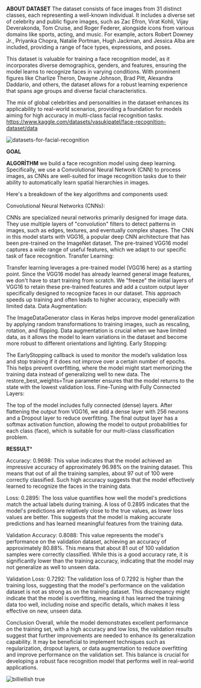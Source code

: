**ABOUT DATASET**
The dataset consists of face images from 31 distinct classes, each representing a well-known individual. It includes a diverse set of celebrity and public figure images, such as Zac Efron, Virat Kohli, Vijay Deverakonda, Tom Cruise, and Roger Federer, alongside icons from various domains like sports, acting, and music. For example, actors Robert Downey Jr., Priyanka Chopra, Natalie Portman, Hugh Jackman, and Jessica Alba are included, providing a range of face types, expressions, and poses. 

This dataset is valuable for training a face recognition model, as it incorporates diverse demographics, genders, and features, ensuring the model learns to recognize faces in varying conditions. With prominent figures like Charlize Theron, Dwayne Johnson, Brad Pitt, Alexandra Daddario, and others, the dataset allows for a robust learning experience that spans age groups and diverse facial characteristics. 

The mix of global celebrities and personalities in the dataset enhances its applicability to real-world scenarios, providing a foundation for models aiming for high accuracy in multi-class facial recognition tasks.
https://www.kaggle.com/datasets/vasukipatel/face-recognition-dataset/data

![datasets-for-facial-recognition](https://github.com/user-attachments/assets/26829938-8f44-48e5-a1d4-bd08ca008723)

**GOAL**


**ALGORİTHM**
we build a face recognition model using deep learning. Specifically, we use a Convolutional Neural Network (CNN) to process images, as CNNs are well-suited for image recognition tasks due to their ability to automatically learn spatial hierarchies in images.

Here's a breakdown of the key algorithms and components used:

Convolutional Neural Networks (CNNs):

CNNs are specialized neural networks primarily designed for image data. They use multiple layers of "convolution" filters to detect patterns in images, such as edges, textures, and eventually complex shapes. The CNN in this model starts with VGG16, a popular deep CNN architecture that has been pre-trained on the ImageNet dataset. The pre-trained VGG16 model captures a wide range of useful features, which we adapt to our specific task of face recognition.
Transfer Learning:

Transfer learning leverages a pre-trained model (VGG16 here) as a starting point. Since the VGG16 model has already learned general image features, we don't have to start training from scratch. We "freeze" the initial layers of VGG16 to retain these pre-trained features and add a custom output layer specifically designed to recognize faces in our dataset. This approach speeds up training and often leads to higher accuracy, especially with limited data.
Data Augmentation:

The ImageDataGenerator class in Keras helps improve model generalization by applying random transformations to training images, such as rescaling, rotation, and flipping. Data augmentation is crucial when we have limited data, as it allows the model to learn variations in the dataset and become more robust to different orientations and lighting.
Early Stopping:

The EarlyStopping callback is used to monitor the model’s validation loss and stop training if it does not improve over a certain number of epochs. This helps prevent overfitting, where the model might start memorizing the training data instead of generalizing well to new data. The restore_best_weights=True parameter ensures that the model returns to the state with the lowest validation loss.
Fine-Tuning with Fully Connected Layers:

The top of the model includes fully connected (dense) layers. After flattening the output from VGG16, we add a dense layer with 256 neurons and a Dropout layer to reduce overfitting. The final output layer has a softmax activation function, allowing the model to output probabilities for each class (face), which is suitable for our multi-class classification problem.




**RESSULT***

Accuracy: 0.9698: This value indicates that the model achieved an impressive accuracy of approximately 96.98% on the training dataset. This means that out of all the training samples, about 97 out of 100 were correctly classified. Such high accuracy suggests that the model effectively learned to recognize the faces in the training data.

Loss: 0.2895: The loss value quantifies how well the model's predictions match the actual labels during training. A loss of 0.2895 indicates that the model's predictions are relatively close to the true values, as lower loss values are better. This suggests that the model is making accurate predictions and has learned meaningful features from the training data.

Validation Accuracy: 0.8088: This value represents the model's performance on the validation dataset, achieving an accuracy of approximately 80.88%. This means that about 81 out of 100 validation samples were correctly classified. While this is a good accuracy rate, it is significantly lower than the training accuracy, indicating that the model may not generalize as well to unseen data.

Validation Loss: 0.7292: The validation loss of 0.7292 is higher than the training loss, suggesting that the model's performance on the validation dataset is not as strong as on the training dataset. This discrepancy might indicate that the model is overfitting, meaning it has learned the training data too well, including noise and specific details, which makes it less effective on new, unseen data.

Conclusion
Overall, while the model demonstrates excellent performance on the training set, with a high accuracy and low loss, the validation results suggest that further improvements are needed to enhance its generalization capability. It may be beneficial to implement techniques such as regularization, dropout layers, or data augmentation to reduce overfitting and improve performance on the validation set. This balance is crucial for developing a robust face recognition model that performs well in real-world applications.

![billiellish true](https://github.com/user-attachments/assets/4f76955c-7222-442c-b5e9-560c87a38629)


